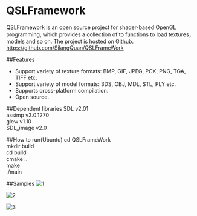 # QSLFramework

QSLFramework is an open source project for shader-based OpenGL programming, which provides a collection of to functions to load textures，models and so on. The project is hosted on Github. 
https://github.com/SilangQuan/QSLFrameWork

##Features
- Support variety of texture formats: BMP, GIF, JPEG, PCX, PNG,  TGA, TIFF etc.
- Support variety of model formats: 3DS, OBJ, MDL, STL, PLY etc.
- Supports cross-platform compilation.
- Open source.

##Dependent libraries
SDL v2.01  
assimp v3.0.1270  
glew v1.10  
SDL_image v2.0  

##How to run(Ubuntu)
cd QSLFrameWork  
mkdir build  
cd build  
cmake ..  
make  
./main  

##Samples
![1][1]


![2][2]


![3][3]


  [1]: http://img.blog.csdn.net/20140316152539828
  [2]: http://img.blog.csdn.net/20140316152603453
  [3]: http://img.blog.csdn.net/20140316152636437
